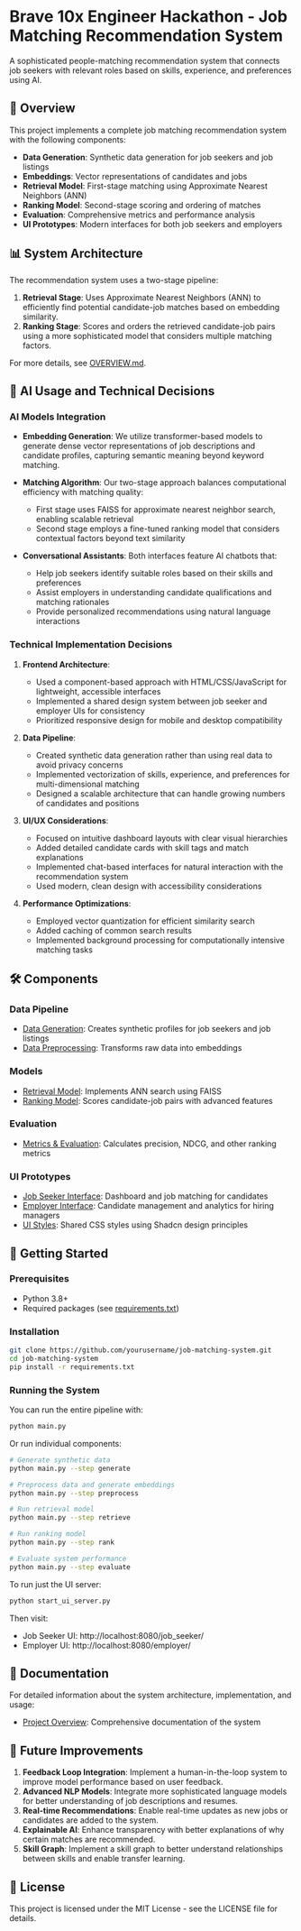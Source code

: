 # Brave 10x Engineer Hackathon - Job Matching Recommendation System

A sophisticated people-matching recommendation system that connects job seekers with relevant roles based on skills, experience, and preferences using AI.

## 🚀 Overview

This project implements a complete job matching recommendation system with the following components:

- **Data Generation**: Synthetic data generation for job seekers and job listings
- **Embeddings**: Vector representations of candidates and jobs
- **Retrieval Model**: First-stage matching using Approximate Nearest Neighbors (ANN)
- **Ranking Model**: Second-stage scoring and ordering of matches
- **Evaluation**: Comprehensive metrics and performance analysis
- **UI Prototypes**: Modern interfaces for both job seekers and employers

## 📊 System Architecture

The recommendation system uses a two-stage pipeline:

1. **Retrieval Stage**: Uses Approximate Nearest Neighbors (ANN) to efficiently find potential candidate-job matches based on embedding similarity.
2. **Ranking Stage**: Scores and orders the retrieved candidate-job pairs using a more sophisticated model that considers multiple matching factors.

For more details, see [OVERVIEW.md](OVERVIEW.md).

## 🤖 AI Usage and Technical Decisions

### AI Models Integration

- **Embedding Generation**: We utilize transformer-based models to generate dense vector representations of job descriptions and candidate profiles, capturing semantic meaning beyond keyword matching.
  
- **Matching Algorithm**: Our two-stage approach balances computational efficiency with matching quality:
  - First stage uses FAISS for approximate nearest neighbor search, enabling scalable retrieval
  - Second stage employs a fine-tuned ranking model that considers contextual factors beyond text similarity

- **Conversational Assistants**: Both interfaces feature AI chatbots that:
  - Help job seekers identify suitable roles based on their skills and preferences
  - Assist employers in understanding candidate qualifications and matching rationales
  - Provide personalized recommendations using natural language interactions

### Technical Implementation Decisions

1. **Frontend Architecture**:
   - Used a component-based approach with HTML/CSS/JavaScript for lightweight, accessible interfaces
   - Implemented a shared design system between job seeker and employer UIs for consistency
   - Prioritized responsive design for mobile and desktop compatibility

2. **Data Pipeline**:
   - Created synthetic data generation rather than using real data to avoid privacy concerns
   - Implemented vectorization of skills, experience, and preferences for multi-dimensional matching
   - Designed a scalable architecture that can handle growing numbers of candidates and positions

3. **UI/UX Considerations**:
   - Focused on intuitive dashboard layouts with clear visual hierarchies
   - Added detailed candidate cards with skill tags and match explanations
   - Implemented chat-based interfaces for natural interaction with the recommendation system
   - Used modern, clean design with accessibility considerations

4. **Performance Optimizations**:
   - Employed vector quantization for efficient similarity search
   - Added caching of common search results
   - Implemented background processing for computationally intensive matching tasks

## 🛠️ Components

### Data Pipeline

- [Data Generation](data/generate_data.py): Creates synthetic profiles for job seekers and job listings
- [Data Preprocessing](data/preprocess.py): Transforms raw data into embeddings

### Models

- [Retrieval Model](models/retrieval/ann_retrieval.py): Implements ANN search using FAISS
- [Ranking Model](models/ranking/rank_model.py): Scores candidate-job pairs with advanced features

### Evaluation

- [Metrics & Evaluation](evaluation/metrics.py): Calculates precision, NDCG, and other ranking metrics

### UI Prototypes

- [Job Seeker Interface](ui/job_seeker/index.html): Dashboard and job matching for candidates
- [Employer Interface](ui/employer/index.html): Candidate management and analytics for hiring managers
- [UI Styles](ui/styles.css): Shared CSS styles using Shadcn design principles

## 🚦 Getting Started

### Prerequisites

- Python 3.8+
- Required packages (see [requirements.txt](requirements.txt))

### Installation

```bash
git clone https://github.com/yourusername/job-matching-system.git
cd job-matching-system
pip install -r requirements.txt
```

### Running the System

You can run the entire pipeline with:

```bash
python main.py
```

Or run individual components:

```bash
# Generate synthetic data
python main.py --step generate

# Preprocess data and generate embeddings
python main.py --step preprocess

# Run retrieval model
python main.py --step retrieve

# Run ranking model
python main.py --step rank

# Evaluate system performance
python main.py --step evaluate
```

To run just the UI server:

```bash
python start_ui_server.py
```

Then visit:
- Job Seeker UI: http://localhost:8080/job_seeker/
- Employer UI: http://localhost:8080/employer/

## 📝 Documentation

For detailed information about the system architecture, implementation, and usage:

- [Project Overview](OVERVIEW.md): Comprehensive documentation of the system

## 🔮 Future Improvements

1. **Feedback Loop Integration**: Implement a human-in-the-loop system to improve model performance based on user feedback.
2. **Advanced NLP Models**: Integrate more sophisticated language models for better understanding of job descriptions and resumes.
3. **Real-time Recommendations**: Enable real-time updates as new jobs or candidates are added to the system.
4. **Explainable AI**: Enhance transparency with better explanations of why certain matches are recommended.
5. **Skill Graph**: Implement a skill graph to better understand relationships between skills and enable transfer learning.

## 📜 License

This project is licensed under the MIT License - see the LICENSE file for details.